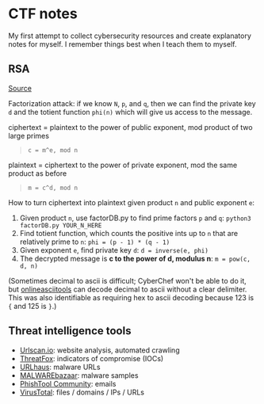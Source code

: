 # CTF notes 
My first attempt to collect cybersecurity resources and create explanatory notes
for myself. I remember things best when I teach them to myself.

## RSA
[Source](https://github.com/Tartifletteuhh/UnlockTheCityCTF2022-WriteUps-SKBO/tree/master/District2/Secret_ConveRSAtions)

Factorization attack: if we know `N`, `p`, and `q`, then we can find the private
key `d` and the totient function `phi(n)` which will give us access to the
message.

ciphertext = plaintext to the power of public exponent, mod product of two
large primes

> `c = m^e, mod n`

plaintext = ciphertext to the power of private exponent, mod the same product
as before

> `m = c^d, mod n`

How to turn ciphertext into plaintext given product `n` and public exponent `e`:

1. Given product `n`, use factorDB.py to find prime factors `p` and `q`:
   `python3 factorDB.py YOUR_N_HERE`
2. Find totient function, which counts the positive ints up to `n` that are
   relatively prime to `n`: `phi = (p - 1) * (q - 1)`
3. Given exponent `e`, find private key `d`: `d = inverse(e, phi)`
4. The decrypted message is **c to the power of d, modulus n**: `m = pow(c, d,
   n)`

(Sometimes decimal to ascii is difficult; CyberChef won't be able to do it, but
[onlineasciitools](https://onlineasciitools.com/convert-decimal-to-ascii) can
decode decimal to ascii without a clear delimiter. This was also identifiable as
requiring hex to ascii decoding because 123 is `{` and 125 is `}`.)

## Threat intelligence tools
* [Urlscan.io](https://urlscan.io): website analysis, automated crawling
* [ThreatFox](https://threatfox.abuse.ch): indicators of compromise (IOCs)
* [URLhaus](https://urlhaus.abuse.ch): malware URLs
* [MALWAREbazaar](https://bazaar.abuse.ch): malware samples
* [PhishTool Community](https://app.phishtool.com/submit): emails
* [VirusTotal](https://www.virustotal.com/gui/home/upload): files / domains /
  IPs / URLs

